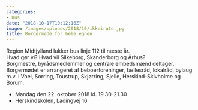 ```yaml
---
categories:
- Bus
date: "2018-10-17T10:12:16Z"
image: /images/uploads/2018/10/ikkeirute.jpg
title: Borgermøde for hele egnen
---
```


Region Midtjylland lukker bus linje 112 til næste år.  
Hvad gør vi? Hvad vil Silkeborg, Skanderborg og Århus?  
Borgmestre, byrådsmedlemmer og centrale embedsmænd deltager.  
Borgermødet er arrangeret af beboerforeninger, fællesråd, lokalråd, bylaug m.v. i Voel, Sorring, Toustrup, Skjørring, Sjelle, Herskind-Skivholme og Borum.

- Mandag den 22. oktober 2018 kl. 19.30-21.30
- Herskindskolen, Ladingvej 16